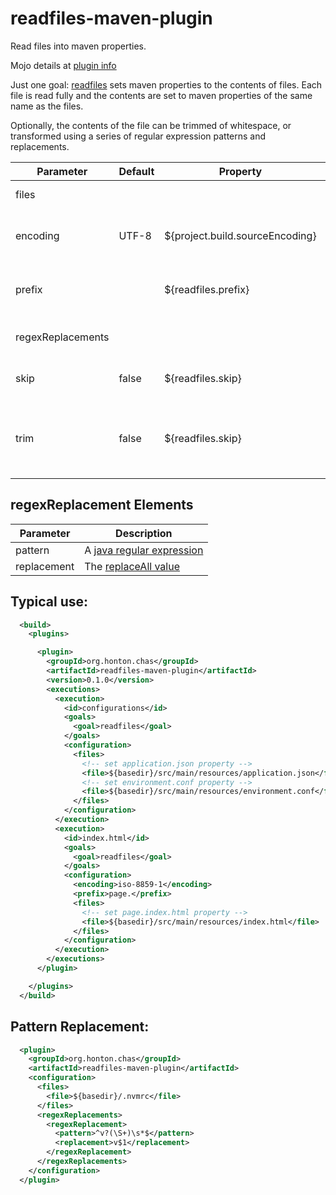 # readfiles-maven-plugin

Read files into maven properties.

Mojo details at [plugin info](https://chonton.github.io/readfiles-maven-plugin/0.0.1/plugin-info.html)

Just one goal: [readfiles](https://chonton.github.io/readfiles-maven-plugin/0.0.1/readfiles-mojo.html) 
sets maven properties to the contents of files.  Each file is read fully and the contents are
set to maven properties of the same name as the files.

Optionally, the contents of the file can be trimmed of whitespace, or transformed using a series of 
regular expression patterns and replacements.
 
| Parameter         | Default | Property                        | Description                                    |
|-------------------|---------|---------------------------------|------------------------------------------------|
| files             |         |                                 | The list of files to read                      |
| encoding          | UTF-8   | ${project.build.sourceEncoding} | The character encoding of the file             |
| prefix            |         | ${readfiles.prefix}             | Prefix each property name with this value      |
| regexReplacements |         |                                 | List of pattern replacements                   |
| skip              | false   | ${readfiles.skip}               | Skip executing the plugin                      |
| trim              | false   | ${readfiles.skip}               | Trim whitespace from beginning and end of file |

## regexReplacement Elements
| Parameter         | Description                                                                                                                                    |
|-------------------|------------------------------------------------------------------------------------------------------------------------------------------------|
| pattern           | A [java regular expression](https://docs.oracle.com/en/java/javase/23/docs/api/java.base/java/util/regex/Pattern.html)                         |
| replacement       | The [replaceAll value](https://docs.oracle.com/en/java/javase/23/docs/api/java.base/java/util/regex/Matcher.html#replaceAll(java.lang.String)) |

## Typical use:

```xml
  <build>
    <plugins>

      <plugin>
        <groupId>org.honton.chas</groupId>
        <artifactId>readfiles-maven-plugin</artifactId>
        <version>0.1.0</version>
        <executions>
          <execution>
            <id>configurations</id>
            <goals>
              <goal>readfiles</goal>
            </goals>
            <configuration>
              <files>
                <!-- set application.json property -->
                <file>${basedir}/src/main/resources/application.json</file>
                <!-- set environment.conf property -->
                <file>${basedir}/src/main/resources/environment.conf</file>
              </files>
            </configuration>
          </execution>
          <execution>
            <id>index.html</id>
            <goals>
              <goal>readfiles</goal>
            </goals>
            <configuration>
              <encoding>iso-8859-1</encoding>
              <prefix>page.</prefix>
              <files>
                <!-- set page.index.html property -->
                <file>${basedir}/src/main/resources/index.html</file>
              </files>
            </configuration>
          </execution>
        </executions>
      </plugin>

    </plugins>
  </build>
```

## Pattern Replacement:

```xml
  <plugin>
    <groupId>org.honton.chas</groupId>
    <artifactId>readfiles-maven-plugin</artifactId>
    <configuration>
      <files>
        <file>${basedir}/.nvmrc</file>
      </files>
      <regexReplacements>
        <regexReplacement>
          <pattern>^v?(\S+)\s*$</pattern>
          <replacement>v$1</replacement>
        </regexReplacement>
      </regexReplacements>
    </configuration>
  </plugin>
```

